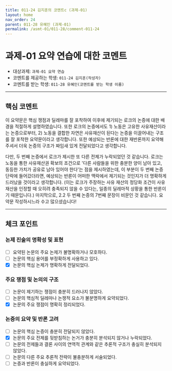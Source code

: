 ```yaml
---
title: 011-24 김지훈의 코멘트c (과제-01) 
layout: home
nav_order: 24
parent: 011-28 유혜인 (과제-01)
permalink: /asmt-01/011-28/comment-011-24
---
```


# 과제-01 요약 연습에 대한 코멘트

- 대상과제: `과제-01 요약 연습`
- 코멘트를 제공하는 학생: `011-24 김지훈(작성자)` 
- 코멘트를 받는 학생: `011-28 유혜인(코멘트를 받는 학생 이름)` 

---

## 핵심 코멘트

이 요약문은 핵심 쟁점과 딜레마를 잘 포착하여 이후에 제기되는 로크의 논증에 대한 배경을 적절하게 설명하였습니다. 또한 로크의 논증에서도 1) 노동은 고유한 사유재산이라는 논증으로부터, 2) 노동을 결합한 자연은 사유재산이 된다는 논증을 이끌어내는 구조를 잘 포착한 요약문이라고 생각합니다. 또한 예상되는 반론에 대한 재반론까지 요약해주셔서 더욱 논증의 구조가 짜임새 있게 전달되었다고 생각합니다. 

다만, 두 번째 논증에서 로크가 제시한 또 다른 전제가 누락되었던 것 같습니다. 로크는 노동을 통한 사유재산권 확보의 조건으로 '다른 사람들을 위한 충분한 양이 남아 있고, 동등한 가치가 공유로 남아 있어야 한다'는 점을 제시하였는데, 이 부분이 두 번째 논증 단락에 들어갔더라면, 예상되는 반론이 어떠한 맥락에서 제기되는 것인지가 더 명확하게 드러났을 것이라고 생각합니다. (이는 로크가 주장하는 사유 재산의 정당화 조건이 사유 재산을 인정할 때 오히려 충족되지 않을 수 있다는, 일종의 딜레마적 상황을 통한 반론이기 때문입니다.) 마지막으로, 2.2 두 번째 논증의 7번째 문장이 비문인 것 같습니다. 요약문 작성하시느라 수고 많으셨습니다! 

---

## 체크 포인트

### 논제 진술의 명확성 및 표현  
- [ ] 요약된 논문의 주요 논제가 불명확하거나 모호하다.  
- [ ] 논문의 핵심 용어를 부정확하게 사용하고 있다.  
- [x] 논문의 핵심 논제가 명확하게 전달되었다.  

### 주요 쟁점 및 논의의 구조  
- [ ] 논문이 제기하는 쟁점이 충분히 드러나지 않았다.  
- [ ] 논문의 핵심적 딜레마나 논쟁적 요소가 불분명하게 요약되었다.  
- [x] 논문의 주요 쟁점이 명확히 정리되었다.  

### 논증의 요약 및 반론 고려  
- [ ] 논문의 핵심 논증이 충분히 전달되지 않았다.  
- [x] 논문의 주요 전제를 뒷받침하는 논거가 충분히 분석되지 않거나 누락되었다.  
- [ ] 논문의 전제들과 결론 사이의 연역적 관계와 같은 추론적 구조가 충실히 분석되지 않았다.  
- [ ] 논문의 다른 주요 추론적 전략이 불충분하게 서술되었다.
- [ ] 논증과 반론이 충실하게 요약되었다. 